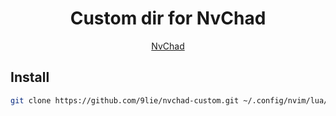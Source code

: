 <h1 align="center">Custom dir for NvChad</h1>

<div align="center">
  <a href="https://github.com/NvChad/NvChad">NvChad</a>
</div>

## Install

```bash
git clone https://github.com/9lie/nvchad-custom.git ~/.config/nvim/lua/custom
```
